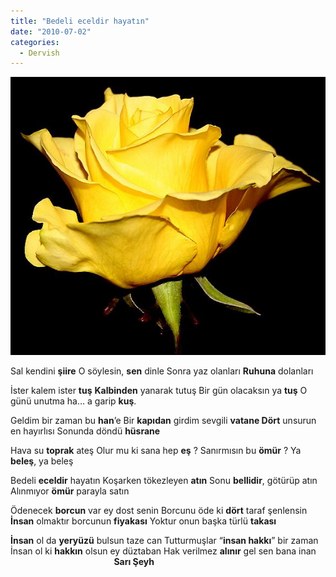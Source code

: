 ```yaml
---
title: "Bedeli eceldir hayatın"
date: "2010-07-02"
categories: 
  - Dervish
---
```


[![gul1.jpg](../uploads/2010/07/gul1.jpg)](../uploads/2010/07/gul1.jpg "gul1.jpg")

Sal kendini **şiire** O söylesin, **sen** dinle Sonra yaz olanları **Ruhuna** dolanları

İster kalem ister **tuş** **Kalbinden** yanarak tutuş Bir gün olacaksın ya **tuş** O günü unutma ha… a garip **kuş**.

Geldim bir zaman bu **han**’e Bir **kapıdan** girdim sevgili **vatane Dört** unsurun en hayırlısı Sonunda döndü **hüsrane**

Hava su **toprak** ateş Olur mu ki sana hep **eş** ? Sanırmısın bu **ömür** ? Ya **beleş**, ya beleş

Bedeli **eceldir** hayatın Koşarken tökezleyen **atın** Sonu **bellidir**, götürüp atın Alınmıyor **ömür** parayla satın

Ödenecek **borcun** var ey dost senin Borcunu öde ki **dört** taraf şenlensin **İnsan** olmaktır borcunun **fiyakası** Yoktur onun başka türlü **takası**

**İnsan** ol da **yeryüzü** bulsun taze can Tutturmuşlar “**insan hakkı**” bir zaman İnsan ol ki **hakkın** olsun ey düztaban Hak verilmez **alınır** gel sen bana inan                                             **Sarı Şeyh**

